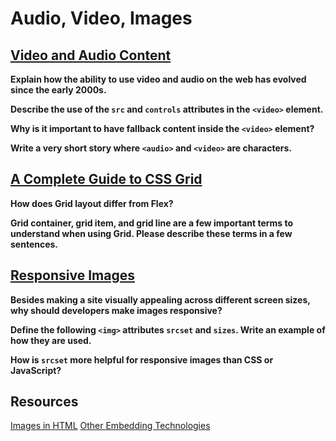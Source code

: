 # Audio, Video, Images

## [Video and Audio Content](https://developer.mozilla.org/en-US/docs/Learn/HTML/Multimedia_and_embedding/Video_and_audio_content)

**Explain how the ability to use video and audio on the web has evolved since the early 2000s.**

**Describe the use of the `src` and `controls` attributes in the `<video>` element.**

**Why is it important to have fallback content inside the `<video>` element?**

**Write a very short story where `<audio>` and `<video>` are characters.**


## [A Complete Guide to CSS Grid](https://css-tricks.com/snippets/css/complete-guide-grid/)

**How does Grid layout differ from Flex?**

**Grid container, grid item, and grid line are a few important terms to understand when using Grid. Please describe these terms in a few sentences.**

## [Responsive Images](https://developer.mozilla.org/en-US/docs/Learn/HTML/Multimedia_and_embedding/Responsive_images)
**Besides making a site visually appealing across different screen sizes, why should developers make images responsive?**

**Define the following `<img>` attributes `srcset` and `sizes`. Write an example of how they are used.**

**How is `srcset` more helpful for responsive images than CSS or JavaScript?**

## Resources
[Images in HTML](https://developer.mozilla.org/en-US/docs/Learn/HTML/Multimedia_and_embedding/Images_in_HTML)
[Other Embedding Technologies](https://developer.mozilla.org/en-US/docs/Learn/HTML/Multimedia_and_embedding/Other_embedding_technologies)